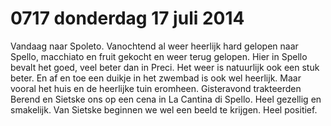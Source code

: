 # 0717 donderdag 17 juli 2014
Vandaag naar Spoleto. Vanochtend al weer heerlijk hard gelopen naar Spello, macchiato en fruit gekocht en weer terug gelopen. Hier in Spello bevalt het goed, veel beter dan in Preci. Het weer is natuurlijk ook een stuk beter. En af en toe een duikje in het zwembad is ook wel heerlijk. Maar vooral het huis en de heerlijke tuin eromheen. Gisteravond trakteerden Berend en Sietske ons op een cena in La Cantina di Spello. Heel gezellig en smakelijk. Van Sietske beginnen we wel een beeld te krijgen. Heel positief. 
